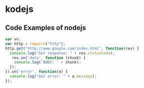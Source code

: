 kodejs
======

Code Examples of nodejs
-----------------------

```javascript
var vv;
var http = require("http");
http.get("http://www.google.com/index.html", function(res) {
  console.log("Got response: " + res.statusCode);
   res.on('data', function (chunk) {
    console.log('BODY: ' + chunk);
  });
}).on('error', function(e) {
  console.log("Got error: " + e.message);
});
```
